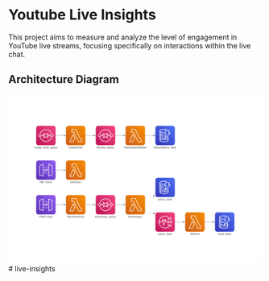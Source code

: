 # Youtube Live Insights

This project aims to measure and analyze the level of engagement in YouTube live streams, focusing specifically on interactions within the live chat.

## Architecture Diagram

![Diagram](diagram.png)# live-insights

